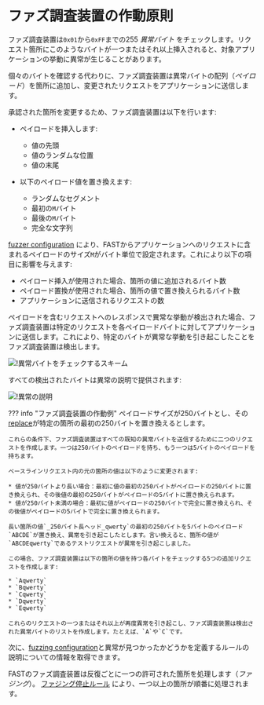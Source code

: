 [img-search-for-anomalies]: ../../../images/fast/operations/en/test-policy/fuzzer/search-for-anomalies-scheme.png
[img-anomaly-description]: ../../../images/fast/operations/common/test-policy/fuzzer/anomaly-description.png

[doc-fuzzer-configuration]: fuzzer-configuration.md

[link-payloads-section]: fuzzer-configuration.md#the-payloads-section
[link-stop-fuzzing-section]: fuzzer-configuration.md#the-stop-fuzzing-if-response-section


# ファズ調査装置の作動原則

ファズ調査装置は`0x01`から`0xFF`までの255 *異常バイト* をチェックします。リクエスト箇所にこのようなバイトが一つまたはそれ以上挿入されると、対象アプリケーションの挙動に異常が生じることがあります。

個々のバイトを確認する代わりに、ファズ調査装置は異常バイトの配列（*ペイロード*）を箇所に追加し、変更されたリクエストをアプリケーションに送信します。

承認された箇所を変更するため、ファズ調査装置は以下を行います:

* ペイロードを挿入します:

    * 値の先頭
    * 値のランダムな位置
    * 値の末尾
* 以下のペイロード値を置き換えます:

    * ランダムなセグメント
    * 最初の`M`バイト
    * 最後の`M`バイト
    * 完全な文字列

[fuzzer configuration][doc-fuzzer-configuration] により、FASTからアプリケーションへのリクエストに含まれるペイロードのサイズ`M`がバイト単位で設定されます。これにより以下の項目に影響を与えます:

* ペイロード挿入が使用された場合、箇所の値に追加されるバイト数
* ペイロード置換が使用された場合、箇所の値で置き換えられるバイト数
* アプリケーションに送信されるリクエストの数

ペイロードを含むリクエストへのレスポンスで異常な挙動が検出された場合、ファズ調査装置は特定のリクエストを各ペイロードバイトに対してアプリケーションに送信します。これにより、特定のバイトが異常な挙動を引き起こしたことをファズ調査装置は検出します。

![!異常バイトをチェックするスキーム][img-search-for-anomalies]

すべての検出されたバイトは異常の説明で提供されます:

![!異常の説明][img-anomaly-description]

??? info "ファズ調査装置の作動例"
    ペイロードサイズが250バイトとし、その[replace](fuzzer-configuration.md#payloads-section)が特定の箇所の最初の250バイトを置き換えるとします。

    これらの条件下、ファズ調査装置はすべての既知の異常バイトを送信するために二つのリクエストを作成します。一つは250バイトのペイロードを持ち、もう一つは5バイトのペイロードを持ちます。

    ベースラインリクエスト内の元の箇所の値は以下のように変更されます:

    * 値が250バイトより長い場合：最初に値の最初の250バイトがペイロードの250バイトに置き換えられ、その後値の最初の250バイトがペイロードの5バイトに置き換えられます。
    * 値が250バイト未満の場合：最初に値がペイロードの250バイトで完全に置き換えられ、その後値がペイロードの5バイトで完全に置き換えられます。

    長い箇所の値`_250バイト長ヘッド_qwerty`の最初の250バイトを5バイトのペイロード`ABCDE`が置き換え、異常を引き起こしたとします。言い換えると、箇所の値が`ABCDEqwerty`であるテストリクエストが異常を引き起こしました。

    この場合、ファズ調査装置は以下の箇所の値を持つ各バイトをチェックする5つの追加リクエストを作成します:

    * `Aqwerty`
    * `Bqwerty`
    * `Cqwerty`
    * `Dqwerty`
    * `Eqwerty`

    これらのリクエストの一つまたはそれ以上が再度異常を引き起こし、ファズ調査装置は検出された異常バイトのリストを作成します。たとえば、`A`や`C`です。

次に、[fuzzing configuration][doc-fuzzer-configuration]と異常が見つかったかどうかを定義するルールの説明についての情報を取得できます。

FASTのファズ調査装置は反復ごとに一つの許可された箇所を処理します（*ファジング*）。 [ファジング停止ルール][link-stop-fuzzing-section] により、一つ以上の箇所が順番に処理されます。